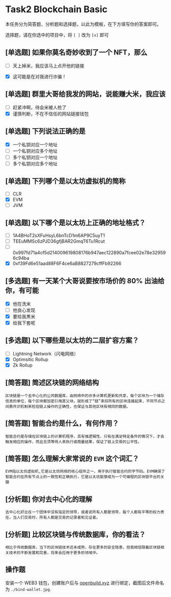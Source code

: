 # Task2 Blockchain Basic

本任务分为简答题、分析题和选择题，以此为模板，在下方填写你的答案即可。

选择题，请在你选中的项目中，将 `[ ]` 改为 `[x]` 即可



## [单选题] 如果你莫名奇妙收到了一个 NFT，那么

- [ ] 天上掉米，我应该马上点开他的链接
- [x] 这可能是在对我进行诈骗！



## [单选题] 群里大哥给我发的网站，说能赚大米，我应该

- [ ] 赶紧冲啊，待会米被人抢了
- [x] 谨慎判断，不在不信任的网站链接钱包

## [单选题] 下列说法正确的是

- [x] 一个私钥对应一个地址
- [ ] 一个私钥对应多个地址
- [ ] 多个私钥对应一个地址
- [ ] 多个私钥对应多个地址

 ## [单选题] 下列哪个是以太坊虚拟机的简称

- [ ] CLR
- [x] EVM
- [ ] JVM

## [单选题] 以下哪个是以太坊上正确的地址格式？

- [ ] 1A4BHoT2sXFuHsyL6bnTcD1m6AP9C5uyT1
- [ ] TEEuMMSc6zPJD36gfjBAR2GmqT6Tu1Rcut
- [ ] 0x997fd71a4cf5d214009619808176b947aec122890a7fcee02e78e329596c94ba
- [x] 0xf39Fd6e51aad88F6F4ce6aB8827279cffFb92266
      
## [多选题] 有一天某个大哥说要按市场价的 80% 出油给你，有可能

- [x] 他在洗米
- [ ] 他良心发现
- [x] 要给我黒米
- [x] 给我下套呢

## [多选题] 以下哪些是以太坊的二层扩容方案？

- [ ] Lightning Network（闪电网络）
- [x] Optimsitic Rollup
- [x] Zk Rollup

## [简答题] 简述区块链的网络结构

```
区块链是一个去中心化的公共数据库，由网络中的许多计算机更新和共享，每个区块为一个储存信息的单位，每个区块都加密引用其父块，就形成了“链”来将所有的区块连接起来，不同节点之间靠共识机制来检验链上操作的正确性，也保证与其他区块有相同的数据。
```



## [简答题] 智能合约是什么，有何作用？

```
智能合约是存储在区块链上的计算机程序，具有强逻辑性，只有在满足特定条件的情况下，才会触发相应的操作，而且无须等待人来执行或商量结果，保证了链上交易的公平性。
```



## [简答题] 怎么理解大家常说的 `EVM` 这个词汇？

```
EVM指以太坊虚拟机,它是以太坊网络的核心组件之一，用于执行智能合约的字节码。EVM确保了智能合约在所有节点上的一致性和正确执行，它是以太坊能够成为一个可编程的区块链平台的关键
```



## [分析题] 你对去中心化的理解

```
去中心化好比在一个团体中没有指定的领导，或者说所有人都是领导，每个人都有平等的权力责任，当人们交易时，所有人都是交易的记录者和见证者。
```



## [分析题] 比较区块链与传统数据库，你的看法？

```
相比于传统数据库，当下的区块链技术还未成熟，存在更多的安全隐患，但我相信随着区块链相关技术的不断发展和完善，将来会应用于更多的领域中。
```



## 操作题

安装一个 WEB3 钱包，创建账户后与 [openbuild.xyz](https://openbuild.xyz/profile) 进行绑定，截图后文件命名为 `./bind-wallet.jpg`.